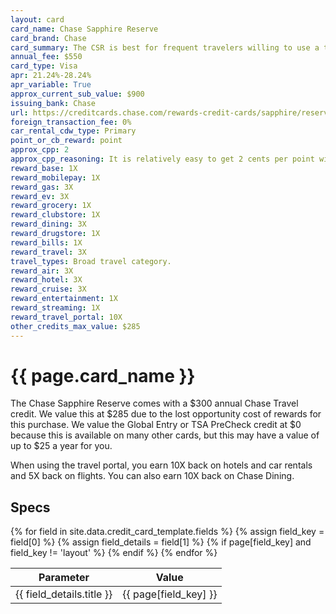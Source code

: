 ```yaml
---
layout: card
card_name: Chase Sapphire Reserve
card_brand: Chase
card_summary: The CSR is best for frequent travelers willing to use a travel portal.
annual_fee: $550
card_type: Visa
apr: 21.24%-28.24%
apr_variable: True
approx_current_sub_value: $900
issuing_bank: Chase
url: https://creditcards.chase.com/rewards-credit-cards/sapphire/reserve
foreign_transaction_fee: 0%
car_rental_cdw_type: Primary
point_or_cb_reward: point
approx_cpp: 2
approx_cpp_reasoning: It is relatively easy to get 2 cents per point with transfer partners.
reward_base: 1X
reward_mobilepay: 1X
reward_gas: 3X
reward_ev: 3X
reward_grocery: 1X
reward_clubstore: 1X
reward_dining: 3X
reward_drugstore: 1X
reward_bills: 1X
reward_travel: 3X
travel_types: Broad travel category.
reward_air: 3X
reward_hotel: 3X
reward_cruise: 3X
reward_entertainment: 1X
reward_streaming: 1X
reward_travel_portal: 10X
other_credits_max_value: $285
---
```


<h1>{{ page.card_name }}</h1>

The Chase Sapphire Reserve comes with a $300 annual Chase Travel credit. We value this at $285 due to the lost opportunity cost of rewards for this purchase. We value the Global Entry or TSA PreCheck credit at $0 because this is available on many other cards, but this may have a value of up to $25 a year for you.

When using the travel portal, you earn 10X back on hotels and car rentals and 5X back on flights. You can also earn 10X back on Chase Dining.

## Specs

<table>
  <thead>
    <tr>
      <th>Parameter</th>
      <th>Value</th>
    </tr>
  </thead>
  <tbody>
    {% for field in site.data.credit_card_template.fields %}
    {% assign field_key = field[0] %}
    {% assign field_details = field[1] %}
    {% if page[field_key] and field_key != 'layout' %}
    <tr>
      <td>{{ field_details.title }}</td>
      <td>{{ page[field_key] }}</td>
    </tr>
    {% endif %}
    {% endfor %}
  </tbody>
</table>
